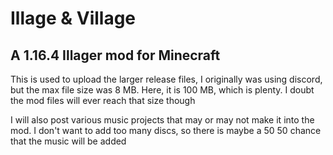 # Illage & Village
A 1.16.4 Illager mod for Minecraft
-------------------------------------------
This is used to upload the larger release files, I originally was using discord, but the max file size was 8 MB. Here, it is 100 MB, which is plenty. 
I doubt the mod files will ever reach that size though

I will also post various music projects that may or may not make it into the mod. I don't want to add too many discs, so there is maybe a 50 50 chance that the music will be added
